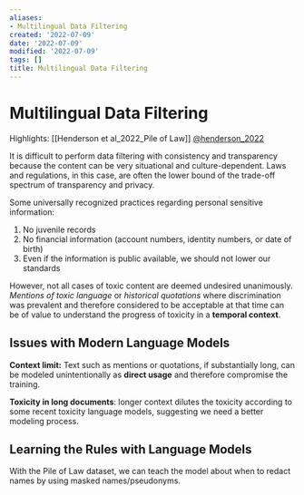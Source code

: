 ```yaml
---
aliases:
- Multilingual Data Filtering
created: '2022-07-09'
date: '2022-07-09'
modified: '2022-07-09'
tags: []
title: Multilingual Data Filtering
---
```


# Multilingual Data Filtering

Highlights: [[Henderson et al_2022_Pile of Law]] [@henderson_2022](zotero://select/items/@henderson_2022)

It is difficult to perform data filtering with consistency and transparency because the content can be very situational and culture-dependent. Laws and regulations, in this case, are often the lower bound of the trade-off spectrum of transparency and privacy.

Some universally recognized practices regarding personal sensitive information:
1. No juvenile records
2. No financial information (account numbers, identity numbers, or date of birth)
3. Even if the information is public available, we should not lower our standards

However, not all cases of toxic content are deemed undesired unanimously. *Mentions of toxic language* or *historical quotations* where discrimination was prevalent and therefore considered to be acceptable at that time can be of value to understand the progress of toxicity in a **temporal context**.

## Issues with Modern Language Models

**Context limit:** Text such as mentions or quotations, if substantially long, can be modeled unintentionally as **direct usage** and therefore compromise the training.

**Toxicity in long documents**: longer context dilutes the toxicity according to some recent toxicity language models, suggesting we need a better modeling process.

## Learning the Rules with Language Models

With the Pile of Law dataset, we can teach the model about when to redact names by using masked names/pseudonyms.